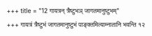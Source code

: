 +++
title = "12 गायत्रन् त्रैष्टुभञ् जागतमानुष्टुभम्"

+++
गायत्रं त्रैष्टुभं जागतमानुष्टुभं पाङ्क्तमित्याम्नातानि भवन्ति १२